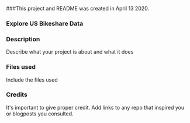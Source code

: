 ###This project and README was created in April 13 2020.

### Explore US Bikeshare Data


### Description
Describe what your project is about and what it does

### Files used
Include the files used

### Credits
It's important to give proper credit. Add links to any repo that inspired you or blogposts you consulted.
